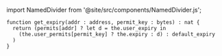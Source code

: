import NamedDivider from '@site/src/components/NamedDivider.js';

<NamedDivider title="Code" width="1.5"/>

```archetype
function get_expiry(addr : address, permit_key : bytes) : nat {
  return (permits[addr] ? let d = the.user_expiry in
    (the.user_permits[permit_key] ? the.expiry : d) : default_expiry
  )
}
```